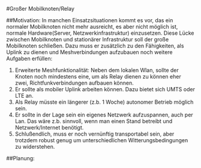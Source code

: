 #Großer Mobilknoten/Relay

##Motivation:
In manchen Einsatzsituationen kommt es vor, das ein normaler Mobilknoten nicht mehr ausreicht, es aber nicht möglich ist, normale Hardware(Server, Netzwerkinfrastruktur) einzusetzen. 
Diese Lücke zwischen Mobilknoten und stationärer Infrastruktur soll der große Mobilknoten schließen.
Dazu muss er zusätzlich zu den Fähigkeiten, als Uplink zu dienen und Meshverbindungen aufzubauen noch weitere Aufgaben erfüllen:

1. Erweiterte Meshfunktionalität: Neben dem lokalen Wlan, sollte der Knoten noch mindestens eine, um als Relay dienen zu können eher zwei, Richtfunkverbindungen aufbauen können.
2. Er sollte als mobiler Uplink arbeiten können. Dazu bietet sich UMTS oder LTE an.
3. Als Relay müsste ein längerer (z.b. 1 Woche) autonomer Betrieb möglich sein.
4. Er sollte in der Lage sein ein eigenes Netzwerk aufzuspannen, auch per Lan. Das wäre z.b. sinnvoll, wenn man
einen Stand betreibt und Netzwerk/Internet benötigt.
5. Schlußendlich, muss er noch vernünftig transportabel sein, aber trotzdem robust genug um unterschiedlichen Witterungsbedingungen zu widerstehen.

##Planung:

